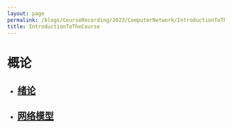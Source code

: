 ```yaml
---
layout: page
permalink: /blogs/CourseRecording/2023/ComputerNetwork/IntroductionToTheCourse/.html
title: IntroductionToTheCourse
---
```



# 概论

- ## [绪论](https://CRYoushiwo.github.io/blogs/CourseRecording/2023/ComputerNetwork/IntroductionToTheCourse/Introduction)

- ## [网络模型](https://CRYoushiwo.github.io/blogs/CourseRecording/2023/ComputerNetwork/IntroductionToTheCourse/NetworkModel)